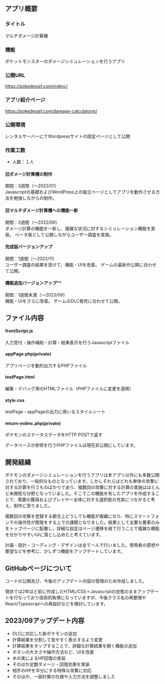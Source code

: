 ## アプリ概要
### タイトル  
マルチダメージ計算機
### 機能  
ポケットモンスターのダメージシミュレーションを行うアプリ
### 公開URL  
https://pokedesiaf.com/mdmc/
### アプリ紹介ページ  
https://pokedesiaf.com/damage-calculatorm/ 
### 公開環境  
レンタルサーバーにてWordpressサイトの固定ページとして公開
### 作業工数
* 人数：１人
#### 旧ダメージ計算機の制作
期間：3週間（〜2022/01）  
Javascriptの基礎およびWordPress上の独立ページとしてアプリを動作させる方法を勉強しながらの制作。

#### 旧マルチダメージ計算機への機能一新
期間：2週間（〜2022/09）  
ダメージ計算の機能を一新し、複雑な状況に対するシミュレーション機能を実装。
ベータ版として公開しながらユーザー調査を実施。

#### 完成版バージョンアップ
期間：1週間（〜2022/11）  
ユーザー調査の結果を受けて、機能・UIを改善。
ゲームの最新作公開に合わせて公開。

#### 機能追加バージョンアップ**
期間：1週間未満（〜2023/09）  
機能・UIをさらに改善。
ゲームのDLC発売に合わせて公開。

## ファイル内容
#### frontScript.js  
入力受付・操作補助・計算・結果表示を行うJavascriptファイル
#### appPage.php(private)  
アプリページを動的出力するPHPファイル
#### testPage.html  
編集・デバッグ用のHTMLファイル（PHPファイルに変更を適用）
#### style.css  
testPage・appPageの出力に用いるスタイルシート
#### return-mdmc.php(private)  
ポケモンのステータスデータをHTTP POSTで返す

データベースの参照を行うPHPファイルは現在非公開にしています。

## 開発経緯
ポケモンのダメージシミュレーションを行うアプリは本アプリ以外にも多数公開されており、一般的なものとなっています。しかしそれらはどれも単体の攻撃に対する計算を行うものばかりであり、複数回の攻撃に対する計算の実施はほとんど未開拓な分野となっていました。そこでこの機能を有したアプリを作成することで、需要の獲得およびプレイヤー全体に対する選択肢の充実につながると考え、制作に至りました。  

複数回の攻撃を登録する都合上どうしても機能が複雑になり、特にスマートフォンでの操作性が開発をする上での課題となりました。結果として主要な要素のみをトップページに配置し、詳細な設定はページ遷移を経て行うことで複雑な機能を分かりやすいUIに落とし込めたと考えています。  

計画・設計・コーディング・デザインは全て一人で行いました。使用者の感想や要望などを参考に、少しずつ機能をアップデートしています。

## GitHubページについて
コードの公開及び、今後のアップデート内容の管理のため作成しました。

現状では2年ほど前に作成したHTML/CSS＋Javascriptの状態のままアップデートを行なっており技術的負債になっていますが、今後クラス名の再整理やReact/Typescriptへの再設計などを検討しています。

## 2023/09アップデート内容
* DLCに対応した新ポケモンの追加
* 計算結果を分割して見やすく表示するよう変更
* 計算結果をタップすることで、詳細な計算結果を開く機能の追加
* ボタンの大きさや操作方法など、UIを改善
* 木の実によるHP回復の実装
* そのほか定数ダメージ・回復効果を実装
* 相手のHPを半分にする特殊な攻撃に対応
* そのほか、一部計算の仕様や入力方法を調整しました
